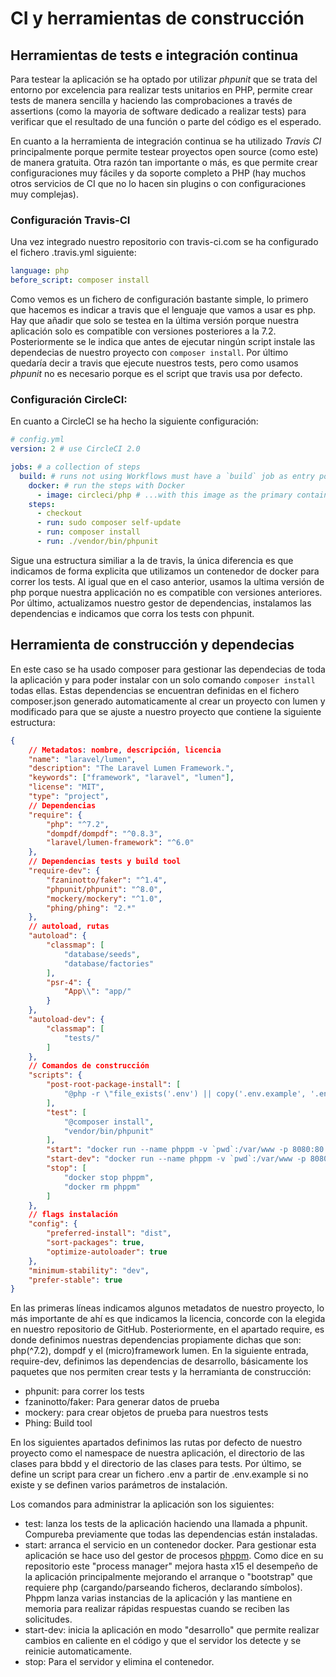 # CI y herramientas de construcción

## Herramientas de tests e integración continua

Para testear la aplicación se ha optado por utilizar *phpunit* que se trata del entorno por excelencia para realizar tests unitarios en PHP, permite crear tests de manera sencilla y haciendo las comprobaciones a través de assertions (como la mayoria de software dedicado a realizar tests) para verificar que el resultado de una función o parte del código es el esperado.

En cuanto a la herramienta de integración continua se ha utilizado *Travis CI* principalmente porque permite testear proyectos open source (como este) de manera gratuita. Otra razón tan importante o más, es que permite crear configuraciones muy fáciles y da soporte completo a PHP (hay muchos otros servicios de CI que no lo hacen sin plugins o con configuraciones muy complejas).

### Configuración Travis-CI

Una vez integrado nuestro repositorio con travis-ci.com se ha configurado el fichero .travis.yml siguiente:
```yml
language: php
before_script: composer install
```
Como vemos es un fichero de configuración bastante simple, lo primero que hacemos es indicar a travis que el lenguaje que vamos a usar es php. Hay que añadir que solo se testea en la última versión porque nuestra aplicación solo es compatible con versiones posteriores a la 7.2. Posteriormente se le indica que antes de ejecutar ningún script instale las dependecias de nuestro proyecto con `composer install`. Por último quedaría decir a travis que ejecute nuestros tests, pero como usamos *phpunit* no es necesario porque es el script que travis usa por defecto.

### Configuración CircleCI:

En cuanto a CircleCI se ha hecho la siguiente configuración:
```yml
# config.yml
version: 2 # use CircleCI 2.0

jobs: # a collection of steps
  build: # runs not using Workflows must have a `build` job as entry point
    docker: # run the steps with Docker 
      - image: circleci/php # ...with this image as the primary container; this is where all `steps` will run
    steps:
      - checkout
      - run: sudo composer self-update
      - run: composer install
      - run: ./vendor/bin/phpunit
```

Sigue una estructura similiar a la de travis, la única diferencia es que indicamos de forma explicita que utilizamos un contenedor de docker para correr los tests. Al igual que en el caso anterior, usamos la ultima versión de php porque nuestra applicación no es compatible con versiones anteriores. Por último, actualizamos nuestro gestor de dependencias, instalamos las dependencias e indicamos que corra los tests con phpunit.

## Herramienta de construcción y dependecias

En este caso se ha usado composer para gestionar las dependecias de toda la aplicación y para poder instalar con un solo comando `composer install` todas ellas. Estas dependencias se encuentran definidas en el fichero composer.json generado automaticamente al crear un proyecto con lumen y modificado para que se ajuste a nuestro proyecto que contiene la siguiente estructura:
```json
{
    // Metadatos: nombre, descripción, licencia
    "name": "laravel/lumen",
    "description": "The Laravel Lumen Framework.",
    "keywords": ["framework", "laravel", "lumen"],
    "license": "MIT",
    "type": "project",
    // Dependencias
    "require": {
        "php": "^7.2",
        "dompdf/dompdf": "^0.8.3",
        "laravel/lumen-framework": "^6.0"
    },
    // Dependencias tests y build tool
    "require-dev": {
        "fzaninotto/faker": "^1.4",
        "phpunit/phpunit": "^8.0",
        "mockery/mockery": "^1.0",
        "phing/phing": "2.*"
    },
    // autoload, rutas
    "autoload": {
        "classmap": [
            "database/seeds",
            "database/factories"
        ],
        "psr-4": {
            "App\\": "app/"
        }
    },
    "autoload-dev": {
        "classmap": [
            "tests/"
        ]
    },
    // Comandos de construcción
    "scripts": {
        "post-root-package-install": [
            "@php -r \"file_exists('.env') || copy('.env.example', '.env');\""
        ],
        "test": [
            "@composer install",
            "vendor/bin/phpunit"
        ],
        "start": "docker run --name phppm -v `pwd`:/var/www -p 8080:80 phppm/nginx --bootstrap=laravel --static-directory=public/",
        "start-dev": "docker run --name phppm -v `pwd`:/var/www -p 8080:80 phppm/nginx --bootstrap=laravel --static-directory=public/ --debug=1 --app-env=dev",
        "stop": [
            "docker stop phppm",
            "docker rm phppm"
        ]
    },
    // flags instalación
    "config": {
        "preferred-install": "dist",
        "sort-packages": true,
        "optimize-autoloader": true
    },
    "minimum-stability": "dev",
    "prefer-stable": true
}
```
En las primeras líneas indicamos algunos metadatos de nuestro proyecto, lo más importante de ahí es que indicamos la licencia, concorde con la elegida en nuestro repositorio de GitHub. Posteriormente, en el apartado require, es donde definimos nuestras dependencias propiamente dichas que son: php(^7.2), dompdf y el (micro)framework lumen. En la siguiente entrada, require-dev, definimos las dependencias de desarrollo, básicamente los paquetes que nos permiten crear tests y la herramianta de construcción:
- phpunit: para correr los tests
- fzaninotto/faker: Para generar datos de prueba
- mockery: para crear objetos de prueba para nuestros tests
- Phing: Build tool

En los siguientes apartados definimos las rutas por defecto de nuestro proyecto como el namespace de nuestra aplicación, el directorio de las clases para bbdd y el directorio de las clases para tests. Por último, se define un script para crear un fichero .env a partir de .env.example si no existe y se definen varios parámetros de instalación.

Los comandos para administrar la aplicación son los siguientes:

- test: lanza los tests de la aplicación haciendo una llamada a phpunit. Compureba previamente que todas las dependencias están instaladas.
- start: arranca el servicio en un contenedor docker. Para gestionar esta aplicación se hace uso del gestor de procesos [phppm](https://github.com/php-pm/php-pm). Como dice en su repositorio este "process manager" mejora hasta x15 el desempeño de la aplicación principalmente mejorando el arranque o "bootstrap" que requiere php (cargando/parseando ficheros, declarando símbolos). Phppm lanza varias instancias de la aplicación y las mantiene en memoria para realizar rápidas respuestas cuando se reciben las solicitudes.
- start-dev: inicia la aplicación en modo "desarrollo" que permite realizar cambios en caliente en el código y que el servidor los detecte y se reinicie automaticamente.
- stop: Para el servidor y elimina el contenedor.